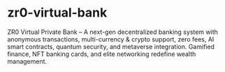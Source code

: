 # zr0-virtual-bank
ZR0 Virtual Private Bank – A next-gen decentralized banking system with anonymous transactions, multi-currency &amp; crypto support, zero fees, AI smart contracts, quantum security, and metaverse integration. Gamified finance, NFT banking cards, and elite networking redefine wealth management.
